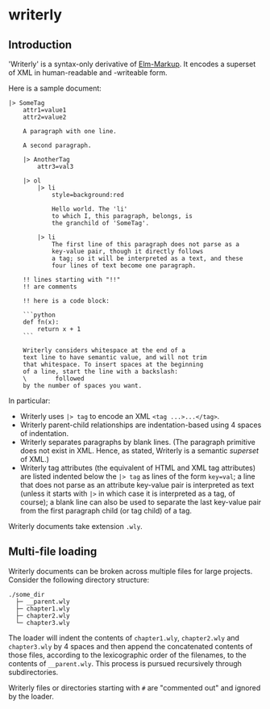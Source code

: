 # writerly

## Introduction

'Writerly' is a syntax-only derivative of [Elm-Markup](https://github.com/mdgriffith/elm-markup). It encodes a superset of XML in human-readable and -writeable form.

Here is a sample document:

```
|> SomeTag
    attr1=value1
    attr2=value2

    A paragraph with one line.

    A second paragraph.

    |> AnotherTag
        attr3=val3

    |> ol
        |> li
            style=background:red

            Hello world. The 'li'
            to which I, this paragraph, belongs, is
            the granchild of 'SomeTag'.

        |> li
            The first line of this paragraph does not parse as a
            key-value pair, though it directly follows
            a tag; so it will be interpreted as a text, and these
            four lines of text become one paragraph.

    !! lines starting with "!!"
    !! are comments

    !! here is a code block:

    ```python
    def fn(x):
        return x + 1
    ```

    Writerly considers whitespace at the end of a
    text line to have semantic value, and will not trim
    that whitespace. To insert spaces at the beginning
    of a line, start the line with a backslash:
    \        followed
    by the number of spaces you want.
```

In particular:

- Writerly uses `|> tag` to encode an XML `<tag ...>...</tag>`.
- Writerly parent-child relationships are indentation-based using 4 spaces of indentation.
- Writerly separates paragraphs by blank lines. (The paragraph primitive does not exist in XML. Hence, as stated, Writerly is a semantic _superset_ of XML.)
- Writerly tag attributes (the equivalent of HTML and XML tag attributes) are listed indented below the `|> tag` as lines of the form `key=val`; a line that does not parse as an attribute key-value pair is interpreted as text (unless it starts with `|>` in which case it is interpreted as a tag, of course); a blank line can also be used to separate the last key-value pair from the first paragraph child (or tag child) of a tag.

Writerly documents take extension `.wly`.

## Multi-file loading

Writerly documents can be broken across multiple files for large projects. Consider the following directory structure:

```
./some_dir
  ├─ __parent.wly
  ├─ chapter1.wly
  ├─ chapter2.wly
  └─ chapter3.wly
```

The loader will indent the contents of `chapter1.wly`, `chapter2.wly` and `chapter3.wly` 
by 4 spaces and then append the concatenated contents of those files, according to the lexicographic order
of the filenames, to the contents of `__parent.wly`. This process is pursued recursively through subdirectories.

<!-- This is an example directory structure: -->

<!-- ```
some_dir
├─ __parent.wly
├─ tome1
│  ├─ __parent.wly
│  ├─ 01-ALongAwaitedParty.wly
│  ├─ 02-AnUnexpectedVisit.wly
│  └─ 03-OverHillAndUnderhill.wly
├─ tome2
│  ├─ __parent.wly
│  ├─ 01-TheCloudsGather.wly
│  ├─ 02-TheCloudsBurst.wly
│  ├─ 03-AnUnexpectedVisitInTome2.wly
│  └─ 04-OverHillAndUnderhillInTome2.wly
└─ tome3
   ├─ __parent.wly
   ├─ 01-primitive-recursion-definitions.wly
   ├─ 02-primitive-recursion-constructions.wly
   ├─ 03-ackermann.wly
   └─ 04-mu-recursion.wly
```

Here the contents of `tome1`, `tome2` and `tome3` will be individually by the same process as described above,
then indented and collated to the topmost `__parent.wly` file. -->

Writerly files or directories starting with `#` are "commented out" and ignored by the loader.
